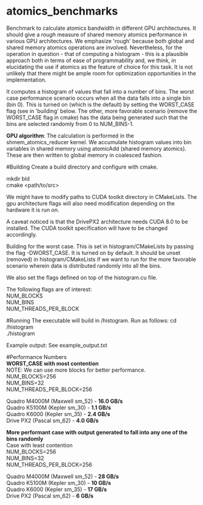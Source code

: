 # atomics_benchmarks
Benchmark to calculate atomics bandwidth in different GPU architectures. It should give a *rough* measure of shared memory atomics performance in various GPU architectures. We emphasize 'rough' because both global and shared memory atomics operations are involved. Nevertheless, for the operation in question - that of computing a histogram - this is a plausible approach both in terms of ease of programmability and, we think, in elucidating the use if atomics as the feature of choice for this task. It is not unlikely that there might be ample room for optimization opportunities in the implementation. 

   
It computes a histogram of values that fall into a number of bins. 
The worst case performance scenario occurs when all the data falls into
a single bin (bin 0). This is turned on (which is the default) by setting the WORST_CASE flag (see in 'building' below. The other, more favorable scenario (remove the WORST_CASE flag in cmake) has the data being generated such that the bins are selected randomly from 0 to NUM_BINS-1. 

**GPU algorithm**:
The calculation is performed in the shmem_atomics_reducer kernel. We accumulate histogram values into bin variables in shared memory using atomicAdd (shared memory atomics). These are then written to global memory in coalesced fashion.


#Building
Create a build directory and configure with cmake.

mkdir bld <br>
cmake \<path/to/src>

We might have to modify paths to CUDA toolkit directory in CMakeLists. The gpu architecture flags will also need modification depending on the hardware it is run on. 

A caveat noticed is that the DrivePX2 architecture needs CUDA 8.0 to be installed. The CUDA toolkit specification will have to be changed accordingly.

Building for the worst case. This is set in histogram/CMakeLists by passing the flag -DWORST_CASE. It is turned on by default. It should be unset (removed) in histogram/CMakeLists if we want to run for the more favorable scenario wherein data is distributed randomly into all the bins. 

We also set the flags defined on top of the histogram.cu file. 

The following flags are of interest: <br>
NUM_BLOCKS <br>
NUM_BINS   <br> 
NUM_THREADS_PER_BLOCK <br>


#Running
The executable will build in <build-dir>/histogram.
Run as follows:
cd <build-dir>/histogram <br>
./histogram <br>

Example output: See example_output.txt

#Performance Numbers <br>
**WORST_CASE with most contention** <br>
NOTE: We can use more blocks for better performance.  <br>
NUM_BLOCKS=256 <br>
NUM_BINS=32    <br>
NUM_THREADS_PER_BLOCK=256

Quadro M4000M (Maxwell sm_52) - **16.0 GB/s** <br>
Quadro K5100M (Kepler  sm_30) - **1.1 GB/s** <br>
Quadro K6000  (Kepler  sm_35) - **2.4 GB/s** <br>
Drive PX2     (Pascal  sm_62) - **4.0 GB/s** <br>

**More performant case with output generated to fall into any one of the bins randomly** <br>
Case with least contention <br>
NUM_BLOCKS=256 <br>
NUM_BINS=32    <br>
NUM_THREADS_PER_BLOCK=256 <br> 

Quadro M4000M (Maxwell sm_52) - **28 GB/s** <br>
Quadro K5100M (Kepler  sm_30) - **10 GB/s** <br>
Quadro K6000  (Kepler  sm_35) - **17 GB/s** <br>
Drive PX2     (Pascal  sm_62) - **6 GB/s** <br>




